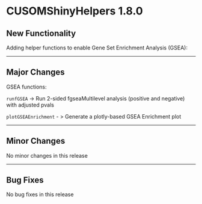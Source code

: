 # CUSOMShinyHelpers 1.8.0

## New Functionality 
Adding helper functions to enable Gene Set Enrichment Analysis (GSEA):

***
## Major Changes 
GSEA functions: 

`runfGSEA` -> Run 2-sided fgseaMultilevel analysis (positive and negative) with adjusted pvals

`plotGSEAEnrichment` - > Generate a plotly-based GSEA Enrichment plot 


***
## Minor Changes
No minor changes in this release

***
## Bug Fixes 
No bug fixes in this release

